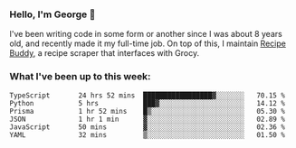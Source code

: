 ### Hello, I'm George 👋

I've been writing code in some form or another since I was about 8 years old, and recently made it my full-time job. On top of this, I maintain [Recipe Buddy](https://github.com/georgegebbett/recipe-buddy), a recipe scraper that interfaces with Grocy.  

<!--
**georgegebbett/georgegebbett** is a ✨ _special_ ✨ repository because its `README.md` (this file) appears on your GitHub profile.

Here are some ideas to get you started:

- 🔭 I’m currently working on ...
- 🌱 I’m currently learning ...
- 👯 I’m looking to collaborate on ...
- 🤔 I’m looking for help with ...
- 💬 Ask me about ...
- 📫 How to reach me: ...
- 😄 Pronouns: ...
- ⚡ Fun fact: ...
-->

### What I've been up to this week:
<!--START_SECTION:waka-->

```text
TypeScript       24 hrs 52 mins  █████████████████▓░░░░░░░   70.15 %
Python           5 hrs           ███▓░░░░░░░░░░░░░░░░░░░░░   14.12 %
Prisma           1 hr 52 mins    █▒░░░░░░░░░░░░░░░░░░░░░░░   05.30 %
JSON             1 hr 1 min      ▓░░░░░░░░░░░░░░░░░░░░░░░░   02.89 %
JavaScript       50 mins         ▓░░░░░░░░░░░░░░░░░░░░░░░░   02.36 %
YAML             32 mins         ▒░░░░░░░░░░░░░░░░░░░░░░░░   01.50 %
```

<!--END_SECTION:waka-->
